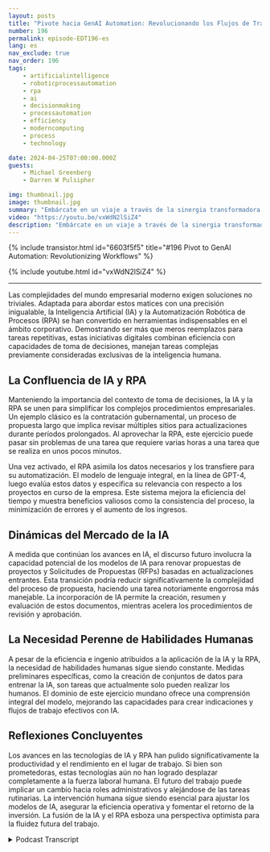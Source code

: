 ```yaml
---
layout: posts
title: "Pivote hacia GenAI Automation: Revolucionando los Flujos de Trabajo"
number: 196
permalink: episode-EDT196-es
lang: es
nav_exclude: true
nav_order: 196
tags:
    - artificialintelligence
    - roboticprocessautomation
    - rpa
    - ai
    - decisionmaking
    - processautomation
    - efficiency
    - moderncomputing
    - process
    - technology

date: 2024-04-25T07:00:00.000Z
guests:
    - Michael Greenberg
    - Darren W Pulsipher

img: thumbnail.jpg
image: thumbnail.jpg
summary: "Embárcate en un viaje a través de la sinergia transformadora de la Inteligencia Artificial (IA) y la Automatización Robótica de Procesos (RPA), como se discute en una ilustrativa entrevista entre Darren Pulsipher y Michael Greenberg. Desde acelerar los contratos gubernamentales hasta imaginar el papel de la IA en la gestión de propuestas, este video ilumina el paisaje en evolución de la eficiencia corporativa y la colaboración humano-máquina, ofreciendo un vistazo al futuro de la dinámica laboral y el aumento de la productividad."
video: "https://youtu.be/vxWdN2lSiZ4"
description: "Embárcate en un viaje a través de la sinergia transformadora de la Inteligencia Artificial (IA) y la Automatización Robótica de Procesos (RPA), como se discute en una ilustrativa entrevista entre Darren Pulsipher y Michael Greenberg. Desde acelerar los contratos gubernamentales hasta imaginar el papel de la IA en la gestión de propuestas, este video ilumina el paisaje en evolución de la eficiencia corporativa y la colaboración humano-máquina, ofreciendo un vistazo al futuro de la dinámica laboral y el aumento de la productividad."
---
```


<div>
{% include transistor.html id="6603f5f5" title="#196 Pivot to GenAI Automation: Revolutionizing Workflows" %}

{% include youtube.html id="vxWdN2lSiZ4" %}
</div>

---

Las complejidades del mundo empresarial moderno exigen soluciones no triviales. Adaptada para abordar estos matices con una precisión inigualable, la Inteligencia Artificial (IA) y la Automatización Robótica de Procesos (RPA) se han convertido en herramientas indispensables en el ámbito corporativo. Demostrando ser más que meros reemplazos para tareas repetitivas, estas iniciativas digitales combinan eficiencia con capacidades de toma de decisiones, manejan tareas complejas previamente consideradas exclusivas de la inteligencia humana.

## La Confluencia de IA y RPA

Manteniendo la importancia del contexto de toma de decisiones, la IA y la RPA se unen para simplificar los complejos procedimientos empresariales. Un ejemplo clásico es la contratación gubernamental, un proceso de propuesta largo que implica revisar múltiples sitios para actualizaciones durante períodos prolongados. Al aprovechar la RPA, este ejercicio puede pasar sin problemas de una tarea que requiere varias horas a una tarea que se realiza en unos pocos minutos.

Una vez activado, el RPA asimila los datos necesarios y los transfiere para su automatización. El modelo de lenguaje integral, en la línea de GPT-4, luego evalúa estos datos y especifica su relevancia con respecto a los proyectos en curso de la empresa. Este sistema mejora la eficiencia del tiempo y muestra beneficios valiosos como la consistencia del proceso, la minimización de errores y el aumento de los ingresos.

## Dinámicas del Mercado de la IA

A medida que continúan los avances en IA, el discurso futuro involucra la capacidad potencial de los modelos de IA para renovar propuestas de proyectos y Solicitudes de Propuestas (RFPs) basadas en actualizaciones entrantes. Esta transición podría reducir significativamente la complejidad del proceso de propuesta, haciendo una tarea notoriamente engorrosa más manejable. La incorporación de IA permite la creación, resumen y evaluación de estos documentos, mientras acelera los procedimientos de revisión y aprobación.

## La Necesidad Perenne de Habilidades Humanas

A pesar de la eficiencia e ingenio atribuidos a la aplicación de la IA y la RPA, la necesidad de habilidades humanas sigue siendo constante. Medidas preliminares específicas, como la creación de conjuntos de datos para entrenar la IA, son tareas que actualmente solo pueden realizar los humanos. El dominio de este ejercicio mundano ofrece una comprensión integral del modelo, mejorando las capacidades para crear indicaciones y flujos de trabajo efectivos con IA.

## Reflexiones Concluyentes

Los avances en las tecnologías de IA y RPA han pulido significativamente la productividad y el rendimiento en el lugar de trabajo. Si bien son prometedoras, estas tecnologías aún no han logrado desplazar completamente a la fuerza laboral humana. El futuro del trabajo puede implicar un cambio hacia roles administrativos y alejándose de las tareas rutinarias. La intervención humana sigue siendo esencial para ajustar los modelos de IA, asegurar la eficiencia operativa y fomentar el retorno de la inversión. La fusión de la IA y el RPA esboza una perspectiva optimista para la fluidez futura del trabajo.



<details>
<summary> Podcast Transcript </summary>

<p></p>

</details>
